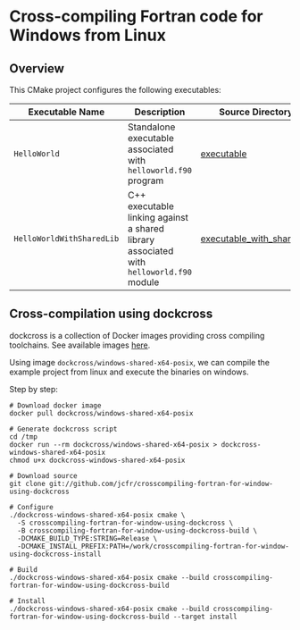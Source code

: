 # Cross-compiling Fortran code for Windows from Linux

## Overview

This CMake project configures the following executables:

| Executable Name | Description | Source Directory |
|---|---|---|
| `HelloWorld` | Standalone executable associated with `helloworld.f90` program | [executable](./executable)|
| `HelloWorldWithSharedLib` | C++ executable linking against a shared library associated with `helloworld.f90` module | [executable_with_sharedlib](./executable_with_sharedlib) |


## Cross-compilation using dockcross

dockcross is a collection of Docker images providing cross compiling toolchains. See available images [here](https://github.com/dockcross/dockcross#cross-compilers).

Using image `dockcross/windows-shared-x64-posix`, we can compile the example project from linux and execute
the binaries on windows.

Step by step:

```
# Download docker image
docker pull dockcross/windows-shared-x64-posix

# Generate dockcross script
cd /tmp
docker run --rm dockcross/windows-shared-x64-posix > dockcross-windows-shared-x64-posix
chmod u+x dockcross-windows-shared-x64-posix

# Download source
git clone git://github.com/jcfr/crosscompiling-fortran-for-window-using-dockcross

# Configure
./dockcross-windows-shared-x64-posix cmake \
  -S crosscompiling-fortran-for-window-using-dockcross \
  -B crosscompiling-fortran-for-window-using-dockcross-build \
  -DCMAKE_BUILD_TYPE:STRING=Release \
  -DCMAKE_INSTALL_PREFIX:PATH=/work/crosscompiling-fortran-for-window-using-dockcross-install

# Build
./dockcross-windows-shared-x64-posix cmake --build crosscompiling-fortran-for-window-using-dockcross-build

# Install
./dockcross-windows-shared-x64-posix cmake --build crosscompiling-fortran-for-window-using-dockcross-build --target install
```

